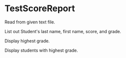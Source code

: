 # TestScoreReport

Read from given text file.

List out Student's last name, first name, score, and grade.

Display highest grade.

Display students with highest grade.

